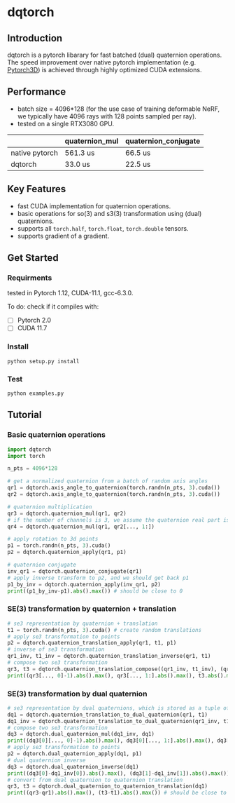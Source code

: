 # dqtorch
## Introduction
dqtorch is a pytorch libarary for fast batched (dual) quaternion operations. The speed improvement over native pytorch implementation (e.g. [Pytorch3D](https://pytorch3d.org/)) is achieved through highly optimized CUDA extensions.
## Performance
- batch size = 4096*128 
(for the use case of training deformable NeRF, we typically have 4096 rays with 128 points sampled per ray).
- tested on a single RTX3080 GPU.

| | quaternion_mul | quaternion_conjugate |
| --- | -----| -----|
| native pytorch | 561.3 us | 66.5 us |
| dqtorch | 33.0 us | 22.5 us |

## Key Features
- fast CUDA implementation for quaternion operations.
- basic operations for so(3) and s3(3) transformation using (dual) quaternions.
- supports all ``torch.half``, ``torch.float``, ``torch.double`` tensors.
- supports gradient of a gradient.

## Get Started
### Requirments
tested in Pytorch 1.12, CUDA-11.1, gcc-6.3.0.

To do: check if it compiles with:
- [ ] Pytorch 2.0
- [ ] CUDA 11.7

### Install
```
python setup.py install
```
### Test
```
python examples.py
```

## Tutorial
### Basic quaternion operations
```python
import dqtorch
import torch

n_pts = 4096*128

# get a normalized quaternion from a batch of random axis angles
qr1 = dqtorch.axis_angle_to_quaternion(torch.randn(n_pts, 3).cuda()) 
qr2 = dqtorch.axis_angle_to_quaternion(torch.randn(n_pts, 3).cuda())

# quaternion multiplication
qr3 = dqtorch.quaternion_mul(qr1, qr2)
# if the number of channels is 3, we assume the quaternion real part is 0
qr4 = dqtorch.quaternion_mul(qr1, qr2[..., 1:])

# apply rotation to 3d points
p1 = torch.randn(n_pts, 3).cuda()
p2 = dqtorch.quaternion_apply(qr1, p1)

# quaternion conjugate
inv_qr1 = dqtorch.quaternion_conjugate(qr1)
# apply inverse transform to p2, and we should get back p1
p1_by_inv = dqtorch.quaternion_apply(inv_qr1, p2)
print((p1_by_inv-p1).abs().max()) # should be close to 0
```

### SE(3) transformation by quaternion + translation 
```python
# se3 representation by quaternion + translation
t1 = torch.randn(n_pts, 3).cuda() # create random translations
# apply se3 transformation to points
p2 = dqtorch.quaternion_translation_apply(qr1, t1, p1)
# inverse of se3 transformation
qr1_inv, t1_inv = dqtorch.quaternion_translation_inverse(qr1, t1)
# compose two se3 transformation
qr3, t3 = dqtorch.quaternion_translation_compose((qr1_inv, t1_inv), (qr1, t1))
print((qr3[..., 0]-1).abs().max(), qr3[..., 1:].abs().max(), t3.abs().max()) # should be close to 0
```

### SE(3) transformation by dual quaternion
```python
# se3 representation by dual quaternions, which is stored as a tuple of two tensors
dq1 = dqtorch.quaternion_translation_to_dual_quaternion(qr1, t1)
dq1_inv = dqtorch.quaternion_translation_to_dual_quaternion(qr1_inv, t1_inv)
# compose two se3 transformation
dq3 = dqtorch.dual_quaternion_mul(dq1_inv, dq1)
print((dq3[0][..., 0]-1).abs().max(), dq3[0][..., 1:].abs().max(), dq3[1].abs().max()) # should be close to 0
# apply se3 transformation to points
p2 = dqtorch.dual_quaternion_apply(dq1, p1)
# dual quaternion inverse
dq3 = dqtorch.dual_quaternion_inverse(dq1)
print((dq3[0]-dq1_inv[0]).abs().max(), (dq3[1]-dq1_inv[1]).abs().max()) # should be close to 0
# convert from dual quaternion to quaternion translation
qr3, t3 = dqtorch.dual_quaternion_to_quaternion_translation(dq1)
print((qr3-qr1).abs().max(), (t3-t1).abs().max()) # should be close to 0
```





